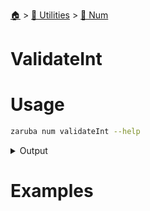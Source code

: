 <!--startTocHeader-->
[🏠](../../README.md) > [🔧 Utilities](../README.md) > [🔢 Num](README.md)
# ValidateInt
<!--endTocHeader-->

# Usage

<!--startCode-->
```bash
zaruba num validateInt --help
```
 
<details>
<summary>Output</summary>
 
```````
Check whether value is valid int or not

Usage:
  zaruba num validateInt <value> [flags]

Flags:
  -h, --help   help for validateInt
```````
</details>
<!--endCode-->

# Examples



<!--startTocSubtopic-->

<!--endTocSubtopic-->